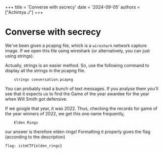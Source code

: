 +++
title = 'Converse with secrecy'
date = '2024-09-05'
authors = ["Achintya J"]
+++



# Converse with secrecy

We've been given a pcapng file, which is a `wireshark` network capture image. If we open this file using wireshark (or alternatively, you can just using strings).

Actually, strings is an easier method. So, use the following command to display all the strings in the pcapng file. 

		strings conversation.pcapng

You can probably read a bunch of text messages. If you analyse them you'll see that it expects us to find the Game of the year awardee for the year when Will Smith got defensive. 

If we google that year, it was 2022. Thus, checking the records for game of the year winners of 2022, we get this one name frequently, 

		Elden Rings

our answer is therefore elden rings! Formatting it properly gives the flag (according to the description)

`flag: iitmCTF{elden_rings}`
